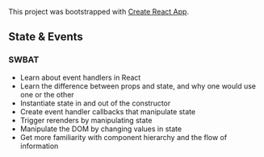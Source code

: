 This project was bootstrapped with [Create React App](https://github.com/facebook/create-react-app).

## State & Events
### SWBAT
 - Learn about event handlers in React
 - Learn the difference between props and state, and why one would use one or the other
 - Instantiate state in and out of the constructor
 - Create event handler callbacks that manipulate state
 - Trigger rerenders by manipulating state
 - Manipulate the DOM by changing values in state
 - Get more familiarity with component hierarchy and the flow of information
